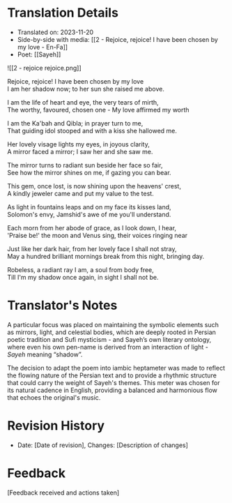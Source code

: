# Translation Details
- Translated on: 2023-11-20
- Side-by-side with media: [[2 - Rejoice, rejoice! I have been chosen by my love - En-Fa]]
- Poet: [[Sayeh]]

![[2 - rejoice rejoice.png]]


Rejoice, rejoice! I have been chosen by my love  
I am her shadow now; to her sun she raised me above.

I am the life of heart and eye, the very tears of mirth,  
The worthy, favoured, chosen one - My love affirmed my worth  
  
I am the Ka'bah and Qibla; in prayer turn to me,  
That guiding idol stooped and with a kiss she hallowed me.  
  
Her lovely visage lights my eyes, in joyous clarity,  
A mirror faced a mirror; I saw her and she saw me.  
  
The mirror turns to radiant sun beside her face so fair,  
See how the mirror shines on me, if gazing you can bear.  
  
This gem, once lost, is now shining upon the heavens' crest,  
A kindly jeweler came and put my value to the test.  
  
As light in fountains leaps and on my face its kisses land,  
Solomon's envy, Jamshid's awe of me you'll understand.  
  
Each morn from her abode of grace, as I look down, I hear,  
'Praise be!' the moon and Venus sing, their voices ringing near 
  
Just like her dark hair, from her lovely face I shall not stray,  
May a hundred brilliant mornings break from this night, bringing day.  
  
Robeless, a radiant ray I am, a soul from body free,  
Till I'm my shadow once again, in sight I shall not be.



# Translator's Notes

A particular focus was placed on maintaining the symbolic elements such as mirrors, light, and celestial bodies, which are deeply rooted in Persian poetic tradition and Sufi mysticism - and Sayeh’s own literary ontology, where even his own pen-name is derived from an interaction of light - *Sayeh* meaning “shadow”.

The decision to adapt the poem into iambic heptameter was made to reflect the flowing nature of the Persian text and to provide a rhythmic structure that could carry the weight of Sayeh's themes. This meter was chosen for its natural cadence in English, providing a balanced and harmonious flow that echoes the original's music.

# Revision History
- Date: [Date of revision], Changes: [Description of changes]

# Feedback
[Feedback received and actions taken]

